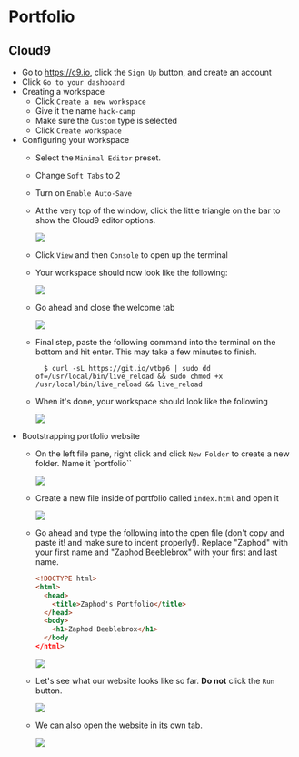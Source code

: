 # Portfolio

## Cloud9

- Go to https://c9.io, click the `Sign Up` button, and create an account
- Click `Go to your dashboard`
- Creating a workspace
    - Click `Create a new workspace`
    - Give it the name `hack-camp`
    - Make sure the `Custom` type is selected
    - Click `Create workspace`
- Configuring your workspace
    - Select the `Minimal Editor` preset.
    - Change `Soft Tabs` to 2
    - Turn on `Enable Auto-Save`
    - At the very top of the window, click the little triangle on the bar to show the Cloud9 editor options.

      ![](img/c9_configuring_workspace_top_bar.png)

    - Click `View` and then `Console` to open up the terminal
    - Your workspace should now look like the following:

      ![](img/c9_configured_workspace.png)

    - Go ahead and close the welcome tab

      ![](img/c9_closed_welcome_tab.png)

    - Final step, paste the following command into the terminal on the bottom and hit enter. This may take a few minutes to finish.

            $ curl -sL https://git.io/vtbp6 | sudo dd of=/usr/local/bin/live_reload && sudo chmod +x /usr/local/bin/live_reload && live_reload

    - When it's done, your workspace should look like the following

      ![](img/c9_live_reload_installed.png)
- Bootstrapping portfolio website
    - On the left file pane, right click and click `New Folder` to create a new folder. Name it `portfolio``

      ![](img/c9_create_portfolio_folder.gif)

    - Create a new file inside of portfolio called `index.html` and open it

      ![](img/c9_create_index_file.gif)

    - Go ahead and type the following into the open file (don't copy and paste it! and make sure to indent properly!). Replace "Zaphod" with your first name and "Zaphod Beeblebrox" with your first and last name.

      ```html
      <!DOCTYPE html>
      <html>
        <head>
          <title>Zaphod's Portfolio</title>
        </head>
        <body>
          <h1>Zaphod Beeblebrox</h1>
        </body
      </html>
      ```

      ![](img/c9_portfolio_template.gif)

    - Let's see what our website looks like so far. **Do not** click the `Run` button.

      ![](img/c9_preview_template_website.gif)

    - We can also open the website in its own tab.

      ![](img/c9_preview_template_website_own_tab.gif)
